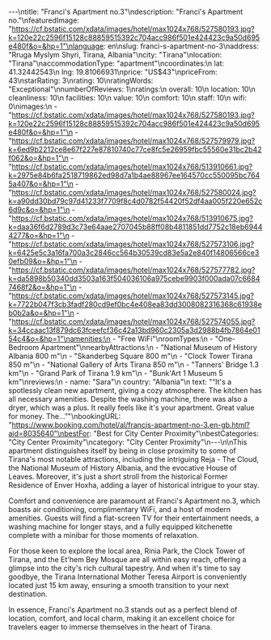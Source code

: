 ---\ntitle: "Franci's Apartment no.3"\ndescription: "Franci's Apartment no."\nfeaturedImage: "https://cf.bstatic.com/xdata/images/hotel/max1024x768/527580193.jpg?k=120e22c2596f15128c88859515392c704acc986f501e424423c9a50d695e480f&o=&hp=1"\nlanguage: en\nslug: franci-s-apartment-no-3\naddress: "Rruga Myslym Shyri, Tirana, Albania"\ncity: "Tirana"\nlocation: "Tirana"\naccommodationType: "apartment"\ncoordinates:\n  lat: 41.32442543\n  lng: 19.81066931\nprice: "US$43"\npriceFrom: 43\nstarRating: 3\nrating: 10\nratingWords: "Exceptional"\nnumberOfReviews: 1\nratings:\n  overall: 10\n  location: 10\n  cleanliness: 10\n  facilities: 10\n  value: 10\n  comfort: 10\n  staff: 10\n  wifi: 0\nimages:\n  - "https://cf.bstatic.com/xdata/images/hotel/max1024x768/527580193.jpg?k=120e22c2596f15128c88859515392c704acc986f501e424423c9a50d695e480f&o=&hp=1"\n  - "https://cf.bstatic.com/xdata/images/hotel/max1024x768/527579979.jpg?k=6ed9b2212ce8e67f227e87810740c77ce8fc5e26959fbc55560e31bc2b42f062&o=&hp=1"\n  - "https://cf.bstatic.com/xdata/images/hotel/max1024x768/513910661.jpg?k=2975e84b6fa2518719862ed98d7a1b4ae88967ee164570cc550095bc7645a407&o=&hp=1"\n  - "https://cf.bstatic.com/xdata/images/hotel/max1024x768/527580024.jpg?k=a90dd30bd79c97d41233f7709f8c4d0782f54420f52df4aa005f220e652c6d9c&o=&hp=1"\n  - "https://cf.bstatic.com/xdata/images/hotel/max1024x768/513910675.jpg?k=daa36f6d2789d3c73e64aae2707045b88ff08b4811851dd7752c18eb69444277&o=&hp=1"\n  - "https://cf.bstatic.com/xdata/images/hotel/max1024x768/527573106.jpg?k=6425e5c3a16fa700a3c2846cc564b30539cd83e5a2e840f14806566ce30efb09&o=&hp=1"\n  - "https://cf.bstatic.com/xdata/images/hotel/max1024x768/527577782.jpg?k=da5898b50340dd3503a163f504036106a975cebe9903f000ada07c66847468f2&o=&hp=1"\n  - "https://cf.bstatic.com/xdata/images/hotel/max1024x768/527573145.jpg?k=7722b047f3cb3fadf280cd9ef0bc4e408ea83dd3008082316368c61938eb0b2a&o=&hp=1"\n  - "https://cf.bstatic.com/xdata/images/hotel/max1024x768/527574055.jpg?k=34ccaac13f879dc63fceefcf36c42a13bd960c2305a3d2988b4fb7864e0154c4&o=&hp=1"\namenities:\n  - "Free WiFi"\nroomTypes:\n  - "One-Bedroom Apartment"\nnearbyAttractions:\n  - "National Museum of History Albania 800 m"\n  - "Skanderbeg Square 800 m"\n  - "Clock Tower Tirana 850 m"\n  - "National Gallery of Arts Tirana 850 m"\n  - "Tanners' Bridge 1.3 km"\n  - "Grand Park of Tirana 1.9 km"\n  - "Bunk'Art 1 Museum 5 km"\nreviews:\n  - name: "Sara"\n    country: "Albania"\n    text: "“It's a spotlessly clean new apartment, giving a cozy atmosphere. The kitchen has all necessary amenities. Despite the washing machine, there was also a dryer, which was a plus. It really feels like it's your apartment. Great value for money. The...”"\nbookingURL: "https://www.booking.com/hotel/al/francis-apartment-no-3.en-gb.html?aid=8035640"\nbestFor: "Best for City Center Proximity"\nbestCategories: "City Center Proximity"\ncategory: "City Center Proximity"\n---\n\nThis apartment distinguishes itself by being in close proximity to some of Tirana's most notable attractions, including the intriguing Reja - The Cloud, the National Museum of History Albania, and the evocative House of Leaves. Moreover, it's just a short stroll from the historical Former Residence of Enver Hoxha, adding a layer of historical intrigue to your stay.

Comfort and convenience are paramount at Franci's Apartment no.3, which boasts air conditioning, complimentary WiFi, and a host of modern amenities. Guests will find a flat-screen TV for their entertainment needs, a washing machine for longer stays, and a fully equipped kitchenette complete with a minibar for those moments of relaxation.

For those keen to explore the local area, Rinia Park, the Clock Tower of Tirana, and the Et'hem Bey Mosque are all within easy reach, offering a glimpse into the city's rich cultural tapestry. And when it's time to say goodbye, the Tirana International Mother Teresa Airport is conveniently located just 15 km away, ensuring a smooth transition to your next destination.

In essence, Franci's Apartment no.3 stands out as a perfect blend of location, comfort, and local charm, making it an excellent choice for travelers eager to immerse themselves in the heart of Tirana.